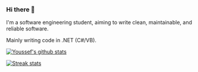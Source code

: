 ### Hi there 👋

I'm a software engineering student, aiming to write clean, maintainable, and reliable software.

Mainly writing code in .NET (C#/VB).

[![Youssef's github stats](https://github-readme-stats.vercel.app/api?username=Youssef1313&show_icons=true&title_color=fff&icon_color=79ff97&text_color=9f9f9f&bg_color=151515)](https://github.com/Youssef1313)

[![Streak stats](https://github-readme-streak-stats.herokuapp.com/?user=Youssef1313&theme=dark)](https://github.com/Youssef1313)

